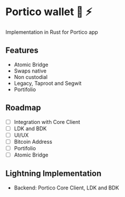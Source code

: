 # Portico wallet 💱 ⚡

Implementation in Rust for Portico app 

## Features

- Atomic Bridge
- Swaps native
- Non custodial
- Legacy, Taproot and Segwit
- Portifolio

## Roadmap

- [ ] Integration with Core Client
- [ ] LDK and BDK
- [ ] UI/UX
- [ ] Bitcoin Address
- [ ] Portifolio
- [ ] Atomic Bridge

## Lightning Implementation

- Backend: Portico Core Client, LDK and BDK

